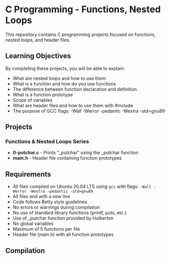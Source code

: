 # C Programming - Functions, Nested Loops

This repository contains C programming projects focused on functions, nested loops, and header files.

## Learning Objectives

By completing these projects, you will be able to explain:

- What are nested loops and how to use them
- What is a function and how do you use functions
- The difference between function declaration and definition
- What is a function prototype
- Scope of variables
- What are header files and how to use them with #include
- The purpose of GCC flags: -Wall -Werror -pedantic -Wextra -std=gnu89

## Projects

### Functions & Nested Loops Series
- **0-putchar.c** - Prints "_putchar" using the _putchar function
- **main.h** - Header file containing function prototypes

## Requirements

- All files compiled on Ubuntu 20.04 LTS using `gcc` with flags: `-Wall -Werror -Wextra -pedantic -std=gnu89`
- All files end with a new line
- Code follows Betty style guidelines
- No errors or warnings during compilation
- No use of standard library functions (printf, puts, etc.)
- Use of _putchar function provided by Holberton
- No global variables
- Maximum of 5 functions per file
- Header file (main.h) with all function prototypes

## Compilation



